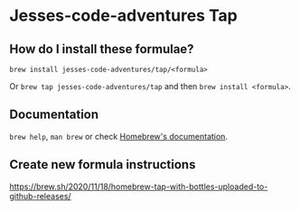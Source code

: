 # Jesses-code-adventures Tap

## How do I install these formulae?

`brew install jesses-code-adventures/tap/<formula>`

Or `brew tap jesses-code-adventures/tap` and then `brew install <formula>`.

## Documentation

`brew help`, `man brew` or check [Homebrew's documentation](https://docs.brew.sh).

## Create new formula instructions

https://brew.sh/2020/11/18/homebrew-tap-with-bottles-uploaded-to-github-releases/
